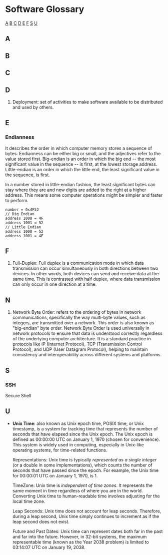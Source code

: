 # Software Glossary
[A](#a)
[B](#b)
[C](#c)
[D](#d)
[E](#e)
[F](#f)
[S](#s)
[U](#u)

## A
## B
## C
## D


1. Deployment: set of activities to make software available to be distributed and used by others.
## E
### Endianness 
It describes the order in which computer memory stores a sequence of bytes. Endianness can be either big or small, and the adjectives refer to the value stored first. Big-endian is an order in which the big end -- the most significant value in the sequence -- is first, at the lowest storage address. Little-endian is an order in which the little end, the least significant value in the sequence, is first. 

  In a number stored in little-endian fashion, the least significant bytes can stay where they are and new digits are added to the right at a higher address. This means some computer operations might be simpler and faster to perform.
  ```
  number = 0x4F52
  // Big Endian
  address 1000 = 4F
  address 1001 = 52
  // Little Endian
  address 1000 = 52
  address 1001 = 4F
  ```
## F
1. Full-Duplex: Full duplex is a communication mode in which data transmission can occur simultaneously in both directions between two devices. In other words, both devices can send and receive data at the same time. This is contrasted with half duplex, where data transmission can only occur in one direction at a time.
## N
1. Network Byte Order: refers to the ordering of bytes in network communications, specifically the way multi-byte values, such as integers, are transmitted over a network. This order is also known as "big-endian" byte order. Network Byte Order is used universally in network protocols to ensure that data is understood correctly regardless of the underlying computer architecture. It is a standard practice in protocols like IP (Internet Protocol), TCP (Transmission Control Protocol), and UDP (User Datagram Protocol), helping to maintain consistency and interoperability across different systems and platforms. 
## S
### SSH
Secure Shell 
## U
- **Unix Time**: also known as Unix epoch time, POSIX time, or Unix timestamp, is a system for tracking time that represents the number of seconds that have elapsed since the Unix epoch. The Unix epoch is defined as 00:00:00 UTC on January 1, 1970 (chosen for convenience). This system is widely used in computing, especially in Unix-like operating systems, for time-related functions.

  Representations: Unix time is typically *represented as a single integer* (or a double in some implementations), which counts the number of seconds that have passed since the epoch. For example, the Unix time for 00:00:01 UTC on January 1, 1970, is 1.
  
  TimeZone: Unix time is *independent of time zones*. It represents the same moment in time regardless of where you are in the world. Converting Unix time to human-readable time involves adjusting for the local time zone.
  
  Leap Seconds: Unix time does not account for leap seconds. Therefore, during a leap second, Unix time simply continues to increment as if the leap second does not exist.
  
  Future and Past Dates: Unix time can represent dates both far in the past and far into the future. However, in 32-bit systems, the maximum representable time (known as the Year 2038 problem) is limited to 03:14:07 UTC on January 19, 2038.